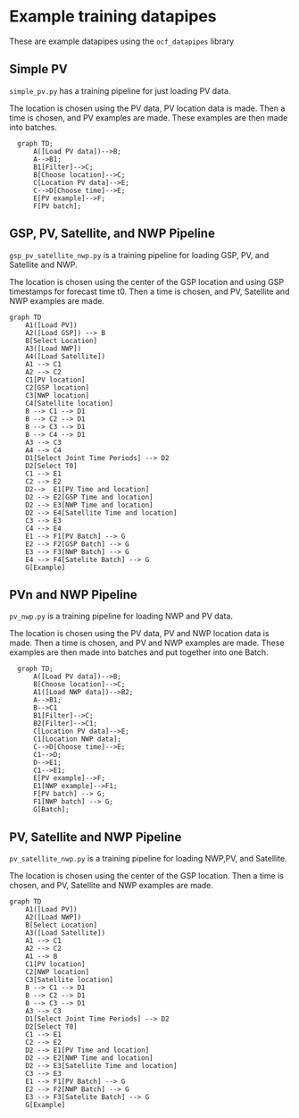 # Example training datapipes

These are example datapipes using the `ocf_datapipes` library

## Simple PV

`simple_pv.py` has a training pipeline for just loading PV data.

The location is chosen using the PV data, PV location data is made.
Then a time is chosen, and PV examples are made.
These examples are then made into batches.

```mermaid
  graph TD;
      A([Load PV data])-->B;
      A-->B1;
      B1[Filter]-->C;
      B[Choose location]-->C;
      C[Location PV data]-->E;
      C-->D[Choose time]-->E;
      E[PV example]-->F;
      F[PV batch];
```


## GSP, PV, Satellite, and NWP Pipeline

`gsp_pv_satellite_nwp.py` is a training pipeline for loading GSP, PV, and Satellite and NWP.
 
The location is chosen using the center of the GSP location and using GSP timestamps for forecast
time t0. Then a time is chosen, and PV, Satellite and NWP examples are made.

```mermaid
graph TD
    A1([Load PV])
    A2([Load GSP]) --> B
    B[Select Location]
    A3([Load NWP])
    A4([Load Satellite])
    A1 --> C1
    A2 --> C2
    C1[PV location]
    C2[GSP location]
    C3[NWP location]
    C4[Satellite location]
    B --> C1 --> D1
    B --> C2 --> D1
    B --> C3 --> D1
    B --> C4 --> D1
    A3 --> C3
    A4 --> C4
    D1[Select Joint Time Periods] --> D2
    D2[Select T0]
    C1 --> E1
    C2 --> E2
    D2-->  E1[PV Time and location]
    D2 --> E2[GSP Time and location]
    D2 --> E3[NWP Time and location]
    D2 --> E4[Satellite Time and location]
    C3 --> E3
    C4 --> E4
    E1 --> F1[PV Batch] --> G
    E2 --> F2[GSP Batch] --> G
    E3 --> F3[NWP Batch] --> G
    E4 --> F4[Satelite Batch] --> G
    G[Example]

```


## PVn and NWP Pipeline

`pv_nwp.py` is a training pipeline for loading NWP and PV data.

The location is chosen using the PV data, PV and NWP location data is made.
Then a time is chosen, and PV and NWP examples are made.
These examples are then made into batches and put together into one Batch.

```mermaid
  graph TD;
      A([Load PV data])-->B;
      B[Choose location]-->C;
      A1([Load NWP data])-->B2;
      A-->B1;
      B-->C1
      B1[Filter]-->C;
      B2[Filter]-->C1;
      C[Location PV data]-->E;
      C1[Location NWP data];
      C-->D[Choose time]-->E;
      C1-->D;
      D-->E1;
      C1-->E1;
      E[PV example]-->F;
      E1[NWP example]-->F1;
      F[PV batch] --> G;
      F1[NWP batch] --> G;
      G[Batch];
```


## PV, Satellite and NWP Pipeline

`pv_satellite_nwp.py` is a training pipeline for loading NWP,PV, and Satellite.

The location is chosen using the center of the GSP location.
Then a time is chosen, and PV, Satellite and NWP examples are made.

```mermaid
graph TD
    A1([Load PV])
    A2([Load NWP])
    B[Select Location]
    A3([Load Satellite])
    A1 --> C1
    A2 --> C2
    A1 --> B
    C1[PV location]
    C2[NWP location]
    C3[Satellite location]
    B --> C1 --> D1
    B --> C2 --> D1
    B --> C3 --> D1
    A3 --> C3
    D1[Select Joint Time Periods] --> D2
    D2[Select T0]
    C1 --> E1
    C2 --> E2
    D2 --> E1[PV Time and location]
    D2 --> E2[NWP Time and location]
    D2 --> E3[Satellite Time and location]
    C3 --> E3
    E1 --> F1[PV Batch] --> G
    E2 --> F2[NWP Batch] --> G
    E3 --> F3[Satelite Batch] --> G
    G[Example]

```


